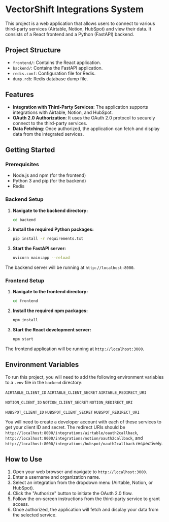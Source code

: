 # VectorShift Integrations System

This project is a web application that allows users to connect to various third-party services (Airtable, Notion, HubSpot) and view their data. It consists of a React frontend and a Python (FastAPI) backend.

## Project Structure

- `frontend/`: Contains the React application.
- `backend/`: Contains the FastAPI application.
- `redis.conf`: Configuration file for Redis.
- `dump.rdb`: Redis database dump file.

## Features

- **Integration with Third-Party Services**: The application supports integrations with Airtable, Notion, and HubSpot.
- **OAuth 2.0 Authorization**: It uses the OAuth 2.0 protocol to securely connect to the third-party services.
- **Data Fetching**: Once authorized, the application can fetch and display data from the integrated services.

## Getting Started

### Prerequisites

- Node.js and npm (for the frontend)
- Python 3 and pip (for the backend)
- Redis

### Backend Setup

1.  **Navigate to the backend directory:**
    ```bash
    cd backend
    ```

2.  **Install the required Python packages:**
    ```bash
    pip install -r requirements.txt
    ```

3.  **Start the FastAPI server:**
    ```bash
    uvicorn main:app --reload
    ```

The backend server will be running at `http://localhost:8000`.

### Frontend Setup

1.  **Navigate to the frontend directory:**
    ```bash
    cd frontend
    ```

2.  **Install the required npm packages:**
    ```bash
    npm install
    ```

3.  **Start the React development server:**
    ```bash
    npm start
    ```

The frontend application will be running at `http://localhost:3000`.

## Environment Variables

To run this project, you will need to add the following environment variables to a `.env` file in the `backend` directory:

`AIRTABLE_CLIENT_ID`
`AIRTABLE_CLIENT_SECRET`
`AIRTABLE_REDIRECT_URI`

`NOTION_CLIENT_ID`
`NOTION_CLIENT_SECRET`
`NOTION_REDIRECT_URI`

`HUBSPOT_CLIENT_ID`
`HUBSPOT_CLIENT_SECRET`
`HUBSPOT_REDIRECT_URI`

You will need to create a developer account with each of these services to get your client ID and secret. The redirect URIs should be `http://localhost:8000/integrations/airtable/oauth2callback`, `http://localhost:8000/integrations/notion/oauth2callback`, and `http://localhost:8000/integrations/hubspot/oauth2callback` respectively.

## How to Use

1.  Open your web browser and navigate to `http://localhost:3000`.
2.  Enter a username and organization name.
3.  Select an integration from the dropdown menu (Airtable, Notion, or HubSpot).
4.  Click the "Authorize" button to initiate the OAuth 2.0 flow.
5.  Follow the on-screen instructions from the third-party service to grant access.
6.  Once authorized, the application will fetch and display your data from the selected service. 
